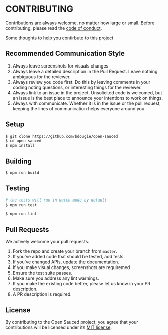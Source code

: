 # CONTRIBUTING

Contributions are always welcome, no matter how large or small. Before contributing,
please read the [code of conduct](CODE_OF_CONDUCT.md).


Some thoughts to help you contirbute to this project

## Recommended Communication Style

1. Always leave screenshots for visuals changes
2. Always leave a detailed description  in the Pull Request. Leave nothing ambiguous for the reviewer. 
3. Always review you code first. Do this by leaving comments in your coding noting questions, or interesting things for the reviewer.
4. Always link to an issue in the project. Unsolicited code is welcomed, but an issue is the best place to announce your intentions to work on things.
5. Always with communicate. Whether it is in the issue or the pull request, keeping the lines of communication helps everyone around you.

## Setup


```sh
$ git clone https://github.com/bdougie/open-sauced
$ cd open-sauced
$ npm install
```

## Building

```sh
$ npm run build
```

## Testing

```sh
# the tests will run in watch mode by default
$ npm run test
```

```sh
$ npm run lint
```

## Pull Requests

We actively welcome your pull requests.

1. Fork the repo and create your branch from `master`.
2. If you've added code that should be tested, add tests.
3. If you've changed APIs, update the documentation.
4. If you make visual changes, screenshots are requiremed
5. Ensure the test suite passes.
6. Make sure you address any lint warnings.
7. If you make the existing code better, please let us know in your PR description.
8. A PR description is required. 

## License

By contributing to the Open Sauced project, you agree that your contributions will be licensed
under its [MIT license](LICENSE).
